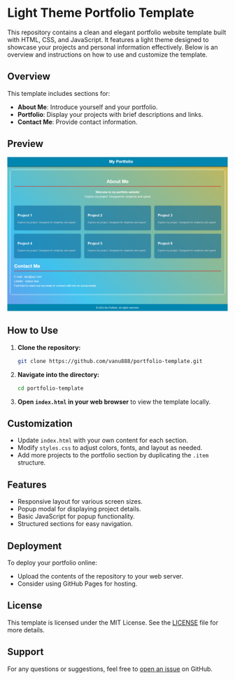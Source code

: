 # Light Theme Portfolio Template

This repository contains a clean and elegant portfolio website template built with HTML, CSS, and JavaScript. It features a light theme designed to showcase your projects and personal information effectively. Below is an overview and instructions on how to use and customize the template.

## Overview

This template includes sections for:
- **About Me**: Introduce yourself and your portfolio.
- **Portfolio**: Display your projects with brief descriptions and links.
- **Contact Me**: Provide contact information.

## Preview

![Portfolio Preview](preview.png)

## How to Use

1. **Clone the repository:**
   ```bash
   git clone https://github.com/vanu888/portfolio-template.git
   ```
   
2. **Navigate into the directory:**
   ```bash
   cd portfolio-template
   ```

3. **Open `index.html` in your web browser** to view the template locally.

## Customization

- Update `index.html` with your own content for each section.
- Modify `styles.css` to adjust colors, fonts, and layout as needed.
- Add more projects to the portfolio section by duplicating the `.item` structure.

## Features

- Responsive layout for various screen sizes.
- Popup modal for displaying project details.
- Basic JavaScript for popup functionality.
- Structured sections for easy navigation.

## Deployment

To deploy your portfolio online:
- Upload the contents of the repository to your web server.
- Consider using GitHub Pages for hosting.

## License

This template is licensed under the MIT License. See the [LICENSE](LICENSE) file for more details.

## Support

For any questions or suggestions, feel free to [open an issue](https://github.com/vanu888/portfolio-template/issues) on GitHub.

